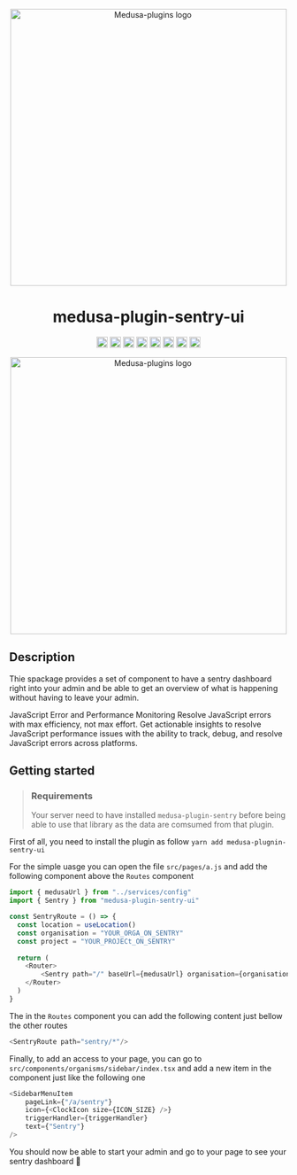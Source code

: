 <p align="center">
  <img src="https://github.com/adrien2p/medusa-plugins/blob/assets/assets/medusa-plugin-sentry-ui-logo.png?raw=true" alt="Medusa-plugins logo" width="500" height="auto" />
</p>

<h1 align="center">medusa-plugin-sentry-ui</h1>

<p align="center">
	<a href="https://www.npmjs.com/package/medusa-plugin-sentry-ui"><img alt="NPM Version" src="https://img.shields.io/npm/v/medusa-plugin-sentry-ui.svg" height="20"/></a>
	<a href="https://github.com/adrien2p/medusa-plugins/graphs/contributors"><img alt="Contributors" src="https://img.shields.io/github/contributors/adrien2p/medusa-plugins.svg" height="20"/></a>
	<a href="https://github.com/adrien2p/awesome-medusajs"><img alt="Awesome medusajs" src="https://awesome.re/badge.svg" height="20"/></a>
	<a href="https://twitter.com/intent/tweet?text=Check%20this%20out!%20The%20new%20medusa%sentry%20plugin&url=https://github.com/adrien2p/medusa-plugins/tree/main/packages/medusa-plugin-sentry-ui"><img alt="Twitter" src="https://badgen.net/badge/icon/twitter?icon=twitter&label=Share%20it%20on" height="20"/></a>
	<a href="https://discord.gg/xpCwq3Kfn8"><img alt="Discord" src="https://img.shields.io/badge/chat-on%20discord-7289DA.svg" height="20"/></a>
	<a href="https://github.com/adrien2p/medusa-plugins/commits/main"><img alt="Activity" src="https://img.shields.io/github/commit-activity/m/adrien2p/medusa-plugins?style=flat" height="20"/></a>
	<a href="https://github.com/adrien2p/medusa-plugins/issues"><img alt="Issues" src="https://img.shields.io/github/issues/adrien2p/medusa-plugins?style=flat" height="20"/></a>
    <a href="https://github.com/sponsors/adrien2p"><img alt="sponsor" src="https://img.shields.io/static/v1?label=Sponsor&message=%E2%9D%A4&logo=GitHub&color=%23fe8e86" height="20"/></a>
</p>

<p align="center">
  <img src="https://github.com/adrien2p/medusa-plugins/blob/assets/assets/medusa-plugin-sentry-ui.gif?raw=true" alt="Medusa-plugins logo" width="500" height="auto" />
</p>

## Description

Thie spackage provides a set of component to have a sentry dashboard right into your admin
and be able to get an overview of what is happening without having to leave your admin.

JavaScript Error and Performance Monitoring
Resolve JavaScript errors with max efficiency, not max effort. Get actionable insights to resolve JavaScript performance issues with the ability to track, debug, and resolve JavaScript errors across platforms.

## Getting started

> ### Requirements
> Your server need to have installed `medusa-plugin-sentry` before being able to use that library
> as the data are comsumed from that plugin.

First of all, you need to install the plugin as follow `yarn add medusa-plugnin-sentry-ui`

For the simple uasge you can open the file `src/pages/a.js` and add the following component above the `Routes` component
```javascript
import { medusaUrl } from "../services/config"
import { Sentry } from "medusa-plugin-sentry-ui"

const SentryRoute = () => {
  const location = useLocation()
  const organisation = "YOUR_ORGA_ON_SENTRY"
  const project = "YOUR_PROJECt_ON_SENTRY"
  
  return (
    <Router>
        <Sentry path="/" baseUrl={medusaUrl} organisation={organisation} project={project} location={location} />
    </Router>
  )
}
```

The in the `Routes` component you can add the following content just bellow the other routes
```javascript
<SentryRoute path="sentry/*"/>
```

Finally, to add an access to your page, you can go to `src/components/organisms/sidebar/index.tsx`
and add a new item in the component just like the following one
```javascript
<SidebarMenuItem
    pageLink={"/a/sentry"}
    icon={<ClockIcon size={ICON_SIZE} />}
    triggerHandler={triggerHandler}
    text={"Sentry"}
/>
```

You should now be able to start your admin and go to your page to see your sentry dashboard :rocket: